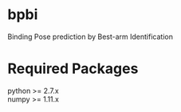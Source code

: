 # bpbi
Binding Pose prediction by Best-arm Identification

# Required Packages 
python >= 2.7.x  
numpy >= 1.11.x  

